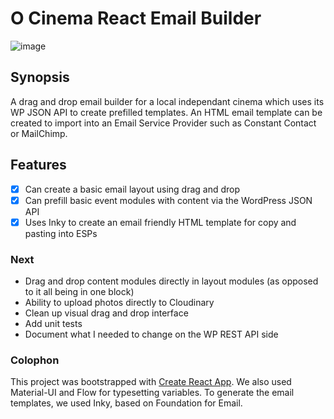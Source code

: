 # O Cinema React Email Builder
![image](https://user-images.githubusercontent.com/33945/69481102-1edd3080-0ddc-11ea-8c98-96eac3792c63.png)

## Synopsis
A drag and drop email builder for a local independant cinema which uses its WP JSON API to create prefilled templates. An HTML email template can be created to import into an Email Service Provider such as Constant Contact or MailChimp.

## Features
 - [x] Can create a basic email layout using drag and drop
 - [x] Can prefill basic event modules with content via the WordPress JSON API
 - [x] Uses Inky to create an email friendly HTML template for copy and pasting into ESPs

### Next
 - Drag and drop content modules directly in layout modules (as opposed to it all being in one block)
 - Ability to upload photos directly to Cloudinary
 - Clean up visual drag and drop interface
 - Add unit tests
 - Document what I needed to change on the WP REST API side

### Colophon
This project was bootstrapped with [Create React App](https://github.com/facebook/create-react-app). We also used Material-UI and Flow for typesetting variables. To generate the email templates, we used Inky, based on Foundation for Email.
